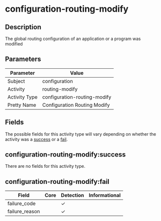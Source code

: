 configuration-routing-modify
============================

Description
-----------
The global routing configuration of an application or a program was modified

Parameters
----------
| Parameter     | Value                        |
| ------------- | ---------------------------- |
| Subject       | configuration                |
| Activity      | routing-modify               |
| Activity Type | configuration-routing-modify |
| Pretty Name   | Configuration Routing Modify |


Fields
------

The possible fields for this activity type will vary depending on whether the activity was a [success](#configuration-routing-modifysuccess) or a [fail](#configuration-routing-modifyfail).


configuration-routing-modify:success
------------------------------------

There are no fields for this activity type.


configuration-routing-modify:fail
---------------------------------

| Field          | Core | Detection | Informational |
| -------------- | ---- | --------- | ------------- |
| failure_code   |      | &#10003;  |               |
| failure_reason |      | &#10003;  |               |